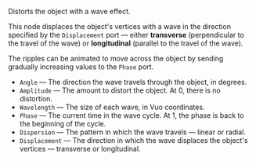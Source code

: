 Distorts the object with a wave effect.

This node displaces the object's vertices with a wave in the direction specified by the `Displacement` port — either **transverse** (perpendicular to the travel of the wave) or **longitudinal** (parallel to the travel of the wave).

The ripples can be animated to move across the object by sending gradually increasing values to the `Phase` port.

   - `Angle` — The direction the wave travels through the object, in degrees.
   - `Amplitude` — The amount to distort the object. At 0, there is no distortion.
   - `Wavelength` — The size of each wave, in Vuo coordinates.
   - `Phase` — The current time in the wave cycle. At 1, the phase is back to the beginning of the cycle.
   - `Dispersion` — The pattern in which the wave travels — linear or radial.
   - `Displacement` — The direction in which the wave displaces the object's vertices — transverse or longitudinal.
